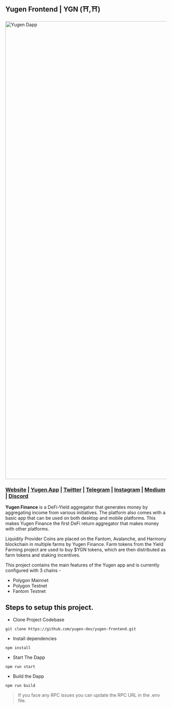 ## Yugen Frontend | YGN (⛩,⛩)

<img width="1432" alt="Yugen Dapp" src="https://user-images.githubusercontent.com/47684949/181538183-43f3f637-d387-4510-82a9-395206c1be3b.png">

### [Website](https://yugen.finance/) | [Yugen App](https://app.yugen.finance/) | [Twitter](https://twitter.com/YugenFinance_) | [Telegram](https://t.me/YugenFinance) | [Instagram](https://www.instagram.com/yugenfinance/) | [Medium](https://blog.yugen.finance/) | [Discord](https://discord.gg/USXYEte)

**Yugen Finance** is a DeFi-Yield aggregator that generates money by aggregating income from various initiatives. 
The platform also comes with a basic app that can be used on both desktop and mobile platforms. 
This makes Yugen Finance the first DeFi return aggregator that makes money with other platforms. 

Liquidity Provider Coins are placed on the Fantom, Avalanche, and Harmony blockchain in multiple farms by Yugen Finance. 
Farm tokens from the Yield Farming project are used to buy $YGN tokens, which are then distributed as farm tokens and staking incentives.

This project contains the main features of the Yugen app and is currently configured with 3 chains - 
  - Polygon Mainnet
  - Polygon Testnet 
  - Fantom Testnet
  

## Steps to setup this project.

- Clone Project Codebase

```
git clone https://github.com/yugen-dev/yugen-frontend.git
```

- Install dependencies

```
npm install
```

- Start The Dapp

```
npm run start
```

- Build the Dapp

```
npm run build
```
  
> If you face any RPC issues you can update the RPC URL in the .env file.
